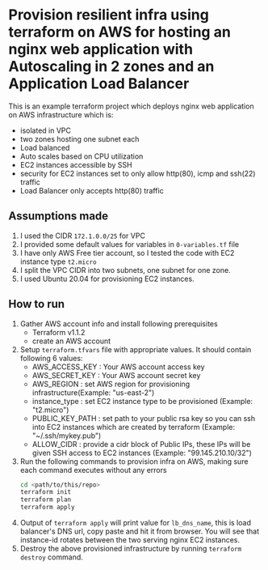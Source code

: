 # Provision resilient infra using terraform on AWS for hosting an nginx web application with Autoscaling in 2 zones and an Application Load Balancer

This is an example terraform project which deploys nginx web application on AWS infrastructure which is:
- isolated in VPC
- two zones hosting one subnet each
- Load balanced
- Auto scales based on CPU utilization
- EC2 instances accessible by SSH
- security for EC2 instances set to only allow http(80), icmp and ssh(22) traffic
- Load Balancer only accepts http(80) traffic

## Assumptions made

1. I used the CIDR `172.1.0.0/25` for VPC
2. I provided some default values for variables in `0-variables.tf` file
3. I have only AWS Free tier account, so I tested the code with EC2 instance type `t2.micro`
4. I split the VPC CIDR into two subnets, one subnet for one zone.
5. I used Ubuntu 20.04 for provisioning EC2 instances.


## How to run

1. Gather AWS account info and install following prerequisites
    - Terraform v1.1.2
    - create an AWS account
2. Setup `terraform.tfvars` file with appropriate values. It should contain following 6 values:
    - AWS_ACCESS_KEY : Your AWS account access key
    - AWS_SECRET_KEY : Your AWS account secret key
    - AWS_REGION : set AWS region for provisioning infrastructure(Example: "us-east-2")
    - instance_type : set EC2 instance type to be provisioned (Example: "t2.micro")
    - PUBLIC_KEY_PATH : set path to your public rsa key so you can ssh into EC2 instances which are created by terraform (Example: "~/.ssh/mykey.pub")
    - ALLOW_CIDR :  provide a cidr block of Public IPs, these IPs will be given SSH access to EC2 instances (Example: "99.145.210.10/32")
3. Run the following commands to provision infra on AWS, making sure each command executes without any errors
    ```sh
    cd <path/to/this/repo>
    terraform init
    terraform plan
    terraform apply
    ```
4. Output of `terraform apply` will print value for `lb_dns_name`, this is load balancer's DNS url, copy paste and hit it from browser. You will see that instance-id rotates between the two serving nginx EC2 instances.
5. Destroy the above provisioned infrastructure by running `terraform destroy` command.